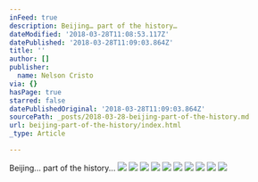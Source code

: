 ```yaml
---
inFeed: true
description: Beijing… part of the history…
dateModified: '2018-03-28T11:08:53.117Z'
datePublished: '2018-03-28T11:09:03.864Z'
title: ''
author: []
publisher:
  name: Nelson Cristo
via: {}
hasPage: true
starred: false
datePublishedOriginal: '2018-03-28T11:09:03.864Z'
sourcePath: _posts/2018-03-28-beijing-part-of-the-history.md
url: beijing-part-of-the-history/index.html
_type: Article

---
```

Beijing... part of the history...
![](https://the-grid-user-content.s3-us-west-2.amazonaws.com/84f8afed-9d92-49e3-8196-02277ee22234.jpg)
![](https://the-grid-user-content.s3-us-west-2.amazonaws.com/009d6197-e302-405a-a67a-c1fea8148db6.jpg)
![](https://the-grid-user-content.s3-us-west-2.amazonaws.com/69e1b2be-0565-4a11-9c4f-a902bcf6bbd0.jpg)
![](https://the-grid-user-content.s3-us-west-2.amazonaws.com/a213927e-6c20-426a-91eb-64c9670ce22e.jpg)
![](https://the-grid-user-content.s3-us-west-2.amazonaws.com/87c2747e-b567-4409-9847-15a344c0d0e4.jpg)
![](https://the-grid-user-content.s3-us-west-2.amazonaws.com/000f0419-0f7e-42b9-9104-c862e81dbea2.jpg)
![](https://the-grid-user-content.s3-us-west-2.amazonaws.com/4d254999-27a6-44ae-8460-da75b5946e98.jpg)
![](https://the-grid-user-content.s3-us-west-2.amazonaws.com/ad90a6a9-6e57-41f6-82e1-f406aad667e5.jpg)
![](https://the-grid-user-content.s3-us-west-2.amazonaws.com/f23811ba-6066-4ca5-934e-11c2d51ae5ff.jpg)
![](https://the-grid-user-content.s3-us-west-2.amazonaws.com/f21af55f-c715-45ea-ab06-5c3c6f02a7f4.jpg)